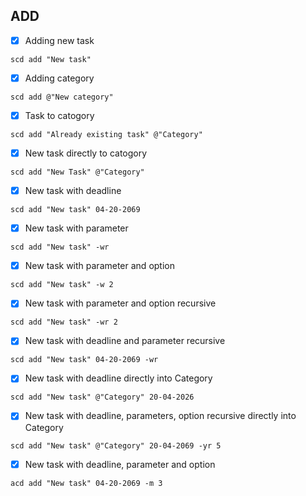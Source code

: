 ## ADD

- [x] Adding new task
```
scd add "New task"
```
- [x] Adding category
```
scd add @"New category"
```
- [x] Task to catogory
```
scd add "Already existing task" @"Category"
```
- [x] New task directly to catogory
```
scd add "New Task" @"Category"
```
- [x] New task with deadline
```
scd add "New task" 04-20-2069
```
- [x] New task with parameter
```
scd add "New task" -wr
```
- [x] New task with parameter and option
```
scd add "New task" -w 2
```
- [x] New task with parameter and option recursive
```
scd add "New task" -wr 2
```
- [x] New task with deadline and parameter recursive
```
scd add "New task" 04-20-2069 -wr
```
- [x] New task with deadline directly into Category
```
scd add "New task" @"Category" 20-04-2026
```
- [x] New task with deadline, parameters, option recursive directly into Category
```
scd add "New task" @"Category" 20-04-2069 -yr 5
```
- [x] New task with deadline, parameter and option
```
acd add "New task" 04-20-2069 -m 3
```
